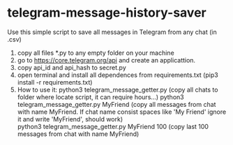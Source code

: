 # telegram-message-history-saver
Use this simple script to save all messages in Telegram from any chat (in .csv)

1. copy all files *.py to any empty folder on your machine
2. go to https://core.telegram.org/api and create an applicattion.
3. copy api_id and api_hash to secret.py
4. open terminal and install all dependences from requirements.txt (pip3 install -r requirements.txt)
5. How to use it:
   python3 telegram_message_getter.py (copy all chats to folder where locate script, it can require hours...)
   python3 telegram_message_getter.py MyFriend (copy all messages from chat with name MyFriend. If chat name consist spaces like 'My Friend' ignore it and write 'MyFriend', should work)   
   python3 telegram_message_getter.py MyFriend 100 (copy last 100 messages from chat with name MyFriend)




